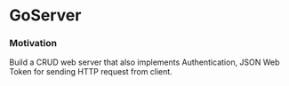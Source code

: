# GoServer

### Motivation
Build a CRUD web server that also implements Authentication, JSON Web Token
for sending HTTP request from client.